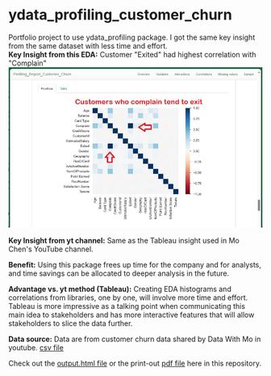 # ydata_profiling_customer_churn

Portfolio project to use ydata_profiling package.  I got the same key insight from the same dataset with less time and effort. <br>
**Key Insight from this EDA:**  Customer "Exited" had highest correlation with "Complain" 
![jpg file](https://github.com/SandyGCabanes/customer_churn_exploratory_data_analysis_ydata_profiling_python/blob/main/correlations_complain_exited.JPG) <br>

**Key Insight from yt channel:** Same as the Tableau insight used in Mo Chen's YouTube channel.

**Benefit:**  Using this package frees up time for the company and for analysts, and time savings can be allocated to deeper analysis in the future.  <br>

**Advantage vs. yt method (Tableau):**  Creating EDA histograms and correlations from libraries, one by one, will involve more time and effort. Tableau is more impressive as a talking point when communicating this main idea to stakeholders and has more interactive features that will allow stakeholders to slice the data further. <br>

**Data source:**  Data are from customer churn data shared by Data With Mo in youtube. [csv file](https://github.com/SandyGCabanes/customer_churn_exploratory_data_analysis_ydata_profiling_python/blob/main/Customer_Churn_Records.csv)<br>

Check out the [output.html file](https://github.com/SandyGCabanes/customer_churn_exploratory_data_analysis_ydata_profiling_python/blob/main/output.html) or the print-out [pdf file](https://github.com/SandyGCabanes/customer_churn_exploratory_data_analysis_ydata_profiling_python/blob/main/Profiling_Report_Customer_Churn.pdf) here in this repository.
